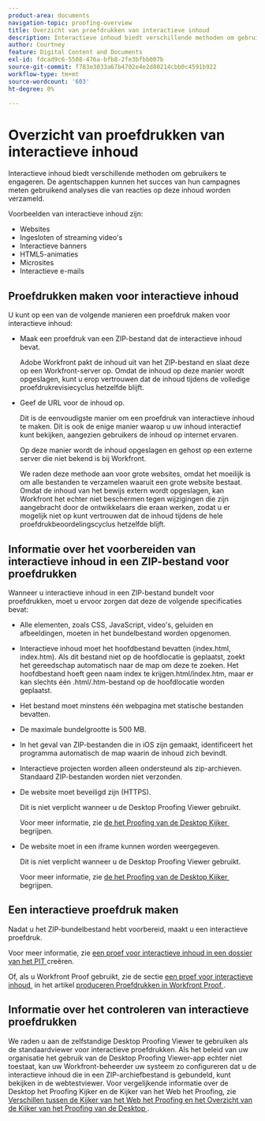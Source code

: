 ```yaml
---
product-area: documents
navigation-topic: proofing-overview
title: Overzicht van proefdrukken van interactieve inhoud
description: Interactieve inhoud biedt verschillende methoden om gebruikers te engageren. De agentschappen kunnen het succes van hun campagnes meten gebruikend analyses die van reacties op deze inhoud worden verzameld.
author: Courtney
feature: Digital Content and Documents
exl-id: fdcad9c6-5508-476a-bfb8-2fe3bfbb007b
source-git-commit: f783e3033a67b4702e4e2d80214cbb0c4591b922
workflow-type: tm+mt
source-wordcount: '603'
ht-degree: 0%

---
```


# Overzicht van proefdrukken van interactieve inhoud

<!-- Audited: 01/2024 -->

Interactieve inhoud biedt verschillende methoden om gebruikers te engageren. De agentschappen kunnen het succes van hun campagnes meten gebruikend analyses die van reacties op deze inhoud worden verzameld.

Voorbeelden van interactieve inhoud zijn:

* Websites
* Ingesloten of streaming video&#39;s
* Interactieve banners
* HTML5-animaties
* Microsites
* Interactieve e-mails

## Proefdrukken maken voor interactieve inhoud

U kunt op een van de volgende manieren een proefdruk maken voor interactieve inhoud:

* Maak een proefdruk van een ZIP-bestand dat de interactieve inhoud bevat.

  Adobe Workfront pakt de inhoud uit van het ZIP-bestand en slaat deze op een Workfront-server op. Omdat de inhoud op deze manier wordt opgeslagen, kunt u erop vertrouwen dat de inhoud tijdens de volledige proefdrukrevisiecyclus hetzelfde blijft.

* Geef de URL voor de inhoud op.

  Dit is de eenvoudigste manier om een proefdruk van interactieve inhoud te maken. Dit is ook de enige manier waarop u uw inhoud interactief kunt bekijken, aangezien gebruikers de inhoud op internet ervaren.

  Op deze manier wordt de inhoud opgeslagen en gehost op een externe server die niet bekend is bij Workfront.

  We raden deze methode aan voor grote websites, omdat het moeilijk is om alle bestanden te verzamelen waaruit een grote website bestaat. Omdat de inhoud van het bewijs extern wordt opgeslagen, kan Workfront het echter niet beschermen tegen wijzigingen die zijn aangebracht door de ontwikkelaars die eraan werken, zodat u er mogelijk niet op kunt vertrouwen dat de inhoud tijdens de hele proefdrukbeoordelingscyclus hetzelfde blijft.

## Informatie over het voorbereiden van interactieve inhoud in een ZIP-bestand voor proefdrukken

Wanneer u interactieve inhoud in een ZIP-bestand bundelt voor proefdrukken, moet u ervoor zorgen dat deze de volgende specificaties bevat:

* Alle elementen, zoals CSS, JavaScript, video&#39;s, geluiden en afbeeldingen, moeten in het bundelbestand worden opgenomen.
* Interactieve inhoud moet het hoofdbestand bevatten (index.html, index.htm). Als dit bestand niet op de hoofdlocatie is geplaatst, zoekt het gereedschap automatisch naar de map om deze te zoeken. Het hoofdbestand hoeft geen naam index te krijgen.html/index.htm, maar er kan slechts één .html/.htm-bestand op de hoofdlocatie worden geplaatst.
* Het bestand moet minstens één webpagina met statische bestanden bevatten.
* De maximale bundelgrootte is 500 MB.
* In het geval van ZIP-bestanden die in iOS zijn gemaakt, identificeert het programma automatisch de map waarin de inhoud zich bevindt.
* Interactieve projecten worden alleen ondersteund als zip-archieven. Standaard ZIP-bestanden worden niet verzonden.
* De website moet beveiligd zijn (HTTPS).

  Dit is niet verplicht wanneer u de Desktop Proofing Viewer gebruikt.

  Voor meer informatie, zie [&#x200B; de het Proofing van de Desktop Kijker &#x200B;](../../../workfront-proof/wp-work-proofsfiles/review-proofs-dpv/destop-proofing-viewer.md) begrijpen.

* De website moet in een iframe kunnen worden weergegeven.

  Dit is niet verplicht wanneer u de Desktop Proofing Viewer gebruikt.

  Voor meer informatie, zie [&#x200B; de het Proofing van de Desktop Kijker &#x200B;](../../../workfront-proof/wp-work-proofsfiles/review-proofs-dpv/destop-proofing-viewer.md) begrijpen.

## Een interactieve proefdruk maken

Nadat u het ZIP-bundelbestand hebt voorbereid, maakt u een interactieve proefdruk.

Voor meer informatie, zie [&#x200B; een proef voor interactieve inhoud in een dossier van het PIT &#x200B;](../../../review-and-approve-work/proofing/creating-proofs-within-workfront/generate-proof-interactive-content.md) creëren.

Of, als u Workfront Proof gebruikt, zie de sectie [&#x200B; een proef voor interactieve inhoud &#x200B;](../../../workfront-proof/wp-work-proofsfiles/create-proofs-and-files/generate-proofs.md#generate-a-proof-for-interactive-content) in het artikel [&#x200B; produceren Proefdrukken in Workfront Proof &#x200B;](../../../workfront-proof/wp-work-proofsfiles/create-proofs-and-files/generate-proofs.md).

## Informatie over het controleren van interactieve proefdrukken

We raden u aan de zelfstandige Desktop Proofing Viewer te gebruiken als de standaardviewer voor interactieve proefdrukken. Als het beleid van uw organisatie het gebruik van de Desktop Proofing Viewer-app echter niet toestaat, kan uw Workfront-beheerder uw systeem zo configureren dat u de interactieve inhoud die in een ZIP-archiefbestand is gebundeld, kunt bekijken in de webtestviewer. Voor vergelijkende informatie over de Desktop het Proofing Kijker en de Kijker van het Web het Proofing, zie [&#x200B; Verschillen tussen de Kijker van het Web het Proofing en het Overzicht van de Kijker van het Proofing van de Desktop &#x200B;](../../../review-and-approve-work/proofing/proofing-overview/understand-differences-between-web-viewer.md).

